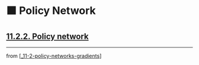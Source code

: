 # 🟧 Policy Network

## [**11.2.2.** Policy network](https://livebook.manning.com/book/deep-learning-with-javascript/chapter-11/42)

---
from [[_11-2-policy-networks-gradients]]

[//begin]: # "Autogenerated link references for markdown compatibility"
[_11-2-policy-networks-gradients]: _11-2-policy-networks-gradients.md "🟧 Policy Networks Gradients"
[//end]: # "Autogenerated link references"
